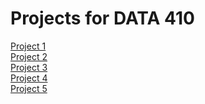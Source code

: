 # Projects for DATA 410

[Project 1](https://minkysong.github.io/data_410/hello-world)\
[Project 2](https://minkysong.github.io/data_410/Project_2.html) \
[Project 3](https://minkysong.github.io/data_410/Project_3.html) \
[Project 4](https://minkysong.github.io/data_410/Project_4.html) \
[Project 5](https://minkysong.github.io/data_410/Project_5.html)

